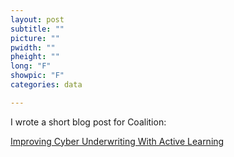 ```yaml
---
layout: post
subtitle: ""
picture: ""
pwidth: ""
pheight: ""
long: "F"
showpic: "F"
categories: data

---
```


I wrote a short blog post for Coalition:

[Improving Cyber Underwriting With Active Learning](https://blog.thecoalition.com/improving-cyber-underwriting-with-active-learning/)
